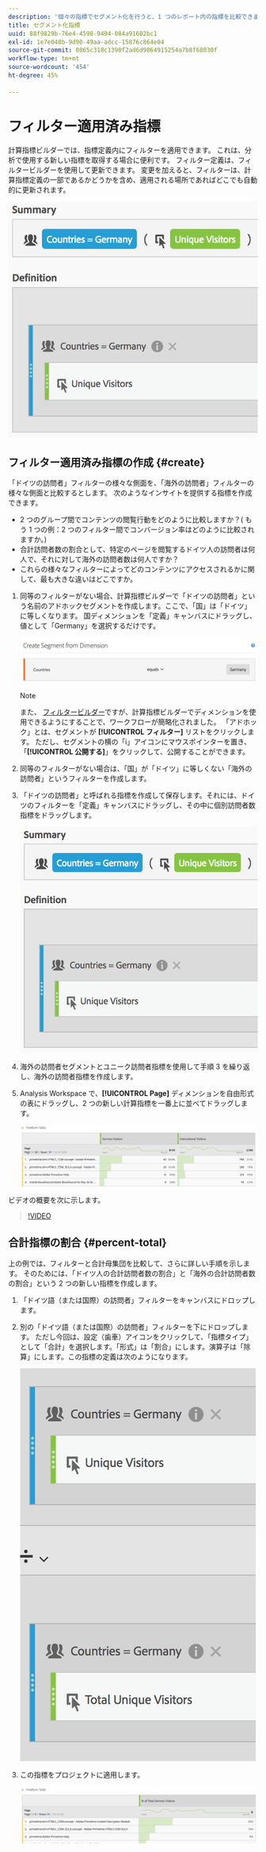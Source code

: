 ```yaml
---
description: '個々の指標でセグメント化を行うと、1 つのレポート内の指標を比較できます。 '
title: セグメント化指標
uuid: 88f9829b-76e4-4598-9494-084a91602bc1
exl-id: 1e7e048b-9d90-49aa-adcc-15876c864e04
source-git-commit: 0865c318c1390f2ad6d9864915254a7b8f68030f
workflow-type: tm+mt
source-wordcount: '454'
ht-degree: 45%

---
```


# フィルター適用済み指標

計算指標ビルダーでは、指標定義内にフィルターを適用できます。 これは、分析で使用する新しい指標を取得する場合に便利です。 フィルター定義は、フィルタービルダーを使用して更新できます。 変更を加えると、フィルターは、計算指標定義の一部であるかどうかを含め、適用される場所であればどこでも自動的に更新されます。

![](assets/german-visitors.png)

## フィルター適用済み指標の作成 {#create}

「ドイツの訪問者」フィルターの様々な側面を、「海外の訪問者」フィルターの様々な側面と比較するとします。 次のようなインサイトを提供する指標を作成できます。

* 2 つのグループ間でコンテンツの閲覧行動をどのように比較しますか？( もう 1 つの例：2 つのフィルター間でコンバージョン率はどのように比較されますか。)
* 合計訪問者数の割合として、特定のページを閲覧するドイツ人の訪問者は何人で、それに対して海外の訪問者数は何人ですか？
* これらの様々なフィルターによってどのコンテンツにアクセスされるかに関して、最も大きな違いはどこですか。

1. 同等のフィルターがない場合、計算指標ビルダーで「ドイツの訪問者」という名前のアドホックセグメントを作成します。ここで、「国」は「ドイツ」に等しくなります。 国ディメンションを「定義」キャンバスにドラッグし、値として「Germany」を選択するだけです。

   ![](assets/segment-from-dimension.png)

   >[!NOTE]
   >
   >また、 [フィルタービルダー](/help/components/filters/create-filters.md)ですが、計算指標ビルダーでディメンションを使用できるようにすることで、ワークフローが簡略化されました。 「アドホック」とは、セグメントが **[!UICONTROL フィルター]** リストをクリックします。 ただし、セグメントの横の「i」アイコンにマウスポインターを置き、「**[!UICONTROL 公開する]**」をクリックして、公開することができます。

1. 同等のフィルターがない場合は、「国」が「ドイツ」に等しくない「海外の訪問者」というフィルターを作成します。
1. 「ドイツの訪問者」と呼ばれる指標を作成して保存します。それには、ドイツのフィルターを「定義」キャンバスにドラッグし、その中に個別訪問者数指標をドラッグします。

   ![](assets/german-visitors.png)

1. 海外の訪問者セグメントとユニーク訪問者指標を使用して手順 3 を繰り返し、海外の訪問者指標を作成します。
1. Analysis Workspace で、**[!UICONTROL Page]** ディメンションを自由形式の表にドラッグし、2 つの新しい計算指標を一番上に並べてドラッグします。

   ![](assets/workspace-pages.png)

ビデオの概要を次に示します。

>[!VIDEO](https://video.tv.adobe.com/v/25407/?quality=12)

## 合計指標の割合 {#percent-total}

上の例では、フィルターと合計母集団を比較して、さらに詳しい手順を示します。 そのためには、「ドイツ人の合計訪問者数の割合」と「海外の合計訪問者数の割合」という 2 つの新しい指標を作成します。

1. 「ドイツ語（または国際）の訪問者」フィルターをキャンバスにドロップします。
1. 別の「ドイツ語（または国際）の訪問者」フィルターを下にドロップします。 ただし今回は、設定（歯車）アイコンをクリックして、「指標タイプ」として「合計」を選択します。「形式」は「割合」にします。演算子は「除算」にします。この指標の定義は次のようになります。

   ![](assets/cm_metric_total.png)

1. この指標をプロジェクトに適用します。

   ![](assets/cm_percent_total.png)
